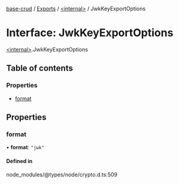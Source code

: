 [base-crud](../README.md) / [Exports](../modules.md) / [\<internal\>](../modules/internal_.md) / JwkKeyExportOptions

# Interface: JwkKeyExportOptions

[\<internal\>](../modules/internal_.md).JwkKeyExportOptions

## Table of contents

### Properties

- [format](internal_.JwkKeyExportOptions.md#format)

## Properties

### format

• **format**: ``"jwk"``

#### Defined in

node_modules/@types/node/crypto.d.ts:509
